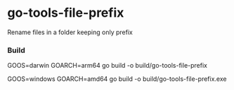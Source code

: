 # go-tools-file-prefix

Rename files in a folder keeping only prefix

### Build

GOOS=darwin GOARCH=arm64 go build -o build/go-tools-file-prefix

GOOS=windows GOARCH=amd64 go build -o build/go-tools-file-prefix.exe
